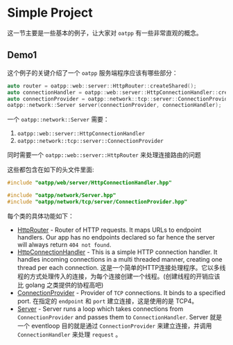 # Simple Project

这一节主要是一些基本的例子，让大家对 `oatpp` 有一些非常直观的概念。


## Demo1

这个例子的关键介绍了一个 `oatpp` 服务端程序应该有哪些部分：

``` c++
auto router = oatpp::web::server::HttpRouter::createShared();
auto connectionHandler = oatpp::web::server::HttpConnectionHandler::createShared(router);
auto connectionProvider = oatpp::network::tcp::server::ConnectionProvider::createShared({"localhost", 8000, oatpp::network::Address::IP_4});
oatpp::network::Server server(connectionProvider, connectionHandler);
```

一个 `oatpp::network::Server` 需要：

1. `oatpp::web::server::HttpConnectionHandler`
2. `oatpp::network::tcp::server::ConnectionProvider`

同时需要一个 `oatpp::web::server::HttpRouter` 来处理连接路由的问题


这些都包含在如下的头文件里面:

``` c++
#include "oatpp/web/server/HttpConnectionHandler.hpp"

#include "oatpp/network/Server.hpp"
#include "oatpp/network/tcp/server/ConnectionProvider.hpp"
```


每个类的具体功能如下：

-   [HttpRouter](https://oatpp.io/api/latest/oatpp/web/server/HttpRouter/) - Router of HTTP requests. It maps URLs to endpoint handlers. Our app has no endpoints declared so far hence the server will always return `404 not found`.
-   [HttpConnectionHandler](https://oatpp.io/api/latest/oatpp/web/server/HttpConnectionHandler/) - This is a simple HTTP connection handler. It handles incoming connections in a multi threaded manner, creating one thread per each connection. 这是一个简单的HTTP连接处理程序。它以多线程的方式处理传入的连接，为每个连接创建一个线程。(创建线程的开销应该比 golang 之类提供的协程高吧)
-   [ConnectionProvider](https://oatpp.io/api/latest/oatpp/network/tcp/server/ConnectionProvider/) - Provider of `TCP` connections. It binds to a specified port. 在指定的 `endpoint` 和 `port` 建立连接，这是使用的是 TCP4。
-   [Server](https://oatpp.io/api/latest/oatpp/network/Server/) - Server runs a loop which takes connections from `ConnectionProvider` and passes them to `ConnectionHandler`.  Server 就是一个 eventloop 目的就是通过 `ConnectionProvider` 来建立连接，并调用 `ConnectionHandler` 来处理 `request` 。
